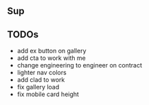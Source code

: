 ## Sup

## TODOs

<!-- - fix theme toggle -->

<!-- - left align about buttons -->
<!-- - on mobile swap image in about -->

- add ex button on gallery
- add cta to work with me
- change engineering to engineer on contract
- lighter nav colors
- add clad to work
- fix gallery load
- fix mobile card height
